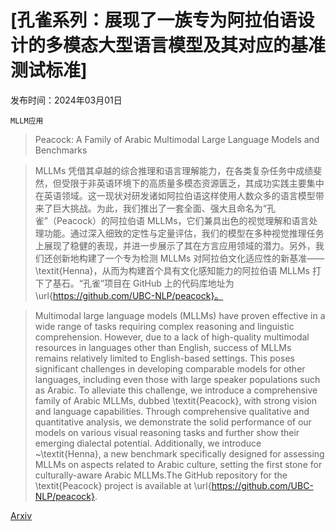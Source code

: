 # [孔雀系列：展现了一族专为阿拉伯语设计的多模态大型语言模型及其对应的基准测试标准]

发布时间：2024年03月01日

`MLLM应用`

> Peacock: A Family of Arabic Multimodal Large Language Models and Benchmarks

> MLLMs 凭借其卓越的综合推理和语言理解能力，在各类复杂任务中成绩斐然，但受限于非英语环境下的高质量多模态资源匮乏，其成功实践主要集中在英语领域。这一现状对研发诸如阿拉伯语这样使用人数众多的语言模型带来了巨大挑战。为此，我们推出了一套全面、强大且命名为“孔雀”（Peacock）的阿拉伯语 MLLMs，它们兼具出色的视觉理解和语言处理功能。通过深入细致的定性与定量评估，我们的模型在多种视觉推理任务上展现了稳健的表现，并进一步展示了其在方言应用领域的潜力。另外，我们还创新地构建了一个专为检测 MLLMs 对阿拉伯文化适应性的新基准——\textit{Henna}，从而为构建首个具有文化感知能力的阿拉伯语 MLLMs 打下了基石。“孔雀”项目在 GitHub 上的代码库地址为 \url{https://github.com/UBC-NLP/peacock}。

> Multimodal large language models (MLLMs) have proven effective in a wide range of tasks requiring complex reasoning and linguistic comprehension. However, due to a lack of high-quality multimodal resources in languages other than English, success of MLLMs remains relatively limited to English-based settings. This poses significant challenges in developing comparable models for other languages, including even those with large speaker populations such as Arabic. To alleviate this challenge, we introduce a comprehensive family of Arabic MLLMs, dubbed \textit{Peacock}, with strong vision and language capabilities. Through comprehensive qualitative and quantitative analysis, we demonstrate the solid performance of our models on various visual reasoning tasks and further show their emerging dialectal potential. Additionally, we introduce ~\textit{Henna}, a new benchmark specifically designed for assessing MLLMs on aspects related to Arabic culture, setting the first stone for culturally-aware Arabic MLLMs.The GitHub repository for the \textit{Peacock} project is available at \url{https://github.com/UBC-NLP/peacock}.

[Arxiv](https://arxiv.org/abs/2403.01031)